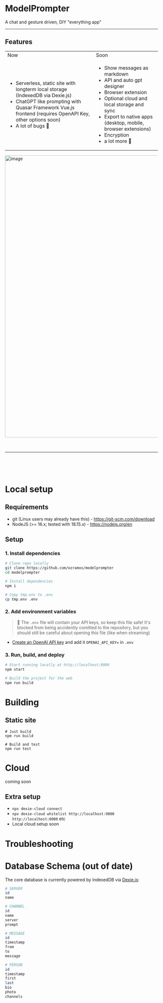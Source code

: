 # ModelPrompter

A chat and gesture driven, DIY "everything app"

---

## Features
<table>
  <tr>
    <td>Now</td>
    <td>Soon</td>
  </tr>
  <tr>
    <td>
      <ul>
        <li>Serverless, static site with longterm local storage (IndexedDB via Dexie.js)</li>
        <li>ChatGPT like prompting with Quasar Framework Vue.js frontend (requires OpenAPI Key, other options soon)</li>
        <li>A lot of bugs 🐞</li>
      </ul>
    </td>
    <td>
      <ul>
      <li>Show messages as markdown
      <li>API and auto gpt designer
      <li>Browser extension
      <li>Optional cloud and local storage and sync
      <li>Export to native apps (desktop, mobile, browser extensions)
      <li>Encryption
      <li>a lot more 🚀
      </ul>
    </td>
  </tr>
</table>


<img width="925" alt="image" src="https://user-images.githubusercontent.com/69949201/236665885-310b02d8-0556-409c-8be0-425b888189a4.png">

<br>
<br>
<br>
<hr>
<br>
<br>
<br>

# Local setup
## Requirements
- git (Linux users may already have this) - https://git-scm.com/download
- NodeJS (>= 16.x; tested with 18.15.x) - https://nodejs.org/en

## Setup
### 1. Install dependencies
```bash
# Clone repo locally
git clone https://github.com/ozramos/modelprompter
cd modelprompter

# Install dependencies
npm i

# Copy tmp.env to .env
cp tmp.env .env
```

### 2. Add environment variables
> 🚨 The `.env` file will contain your API keys, so keep this file safe! It's blocked from being accidently comitted to the repository, but you should still be careful about opening this file (like when streaming)

- [Create an OpenAI API key](https://platform.openai.com/account/api-keys) and add it `OPENAI_API_KEY=` in `.env`


### 3. Run, build, and deploy
```bash
# Start running locally at http://localhost:9000
npm start

# Build the project for the web
npm run build
```

# Building
## Static site
```
# Just build
npm run build

# Build and test
npm run test
```

# Cloud
coming soon

## Extra setup
- `npx dexie-cloud connect`
- `npx dexie-cloud whitelist http://localhost:9000 http://localhost:8000` etc
- Local cloud setup soon

# Troubleshooting

# Database Schema (out of date)
The core database is currently powered by IndexedDB via [Dexie.js](https://dexie.org/):

```bash
# SERVER
id
name

# CHANNEL
id
name
server
prompt

# MESSAGE
id
timestamp
from
to
message

# PERSON
id
timestamp
first
last
bio
photo
channels
```
